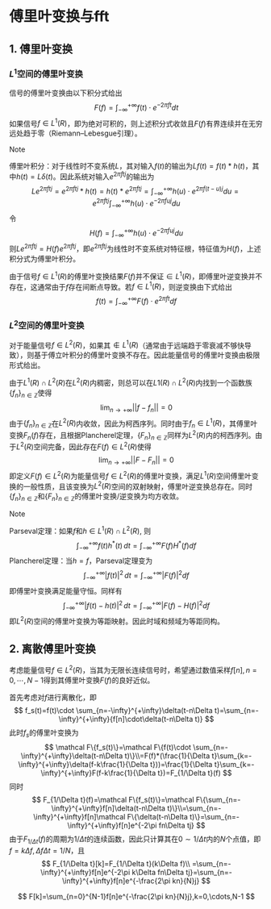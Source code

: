 # 傅里叶变换与fft

## 1. 傅里叶变换

### $L^1$空间的傅里叶变换

信号的傅里叶变换由以下积分式给出
$$
F(f)=\int_{-\infty}^{+\infty}{f(t)\cdot e^{-2\pi ft}dt}
$$
如果信号$f\in L^1(R)$，即为绝对可积的，则上述积分式收敛且$F(f)$有界连续并在无穷远处趋于零（Riemann–Lebesgue引理）。

> [!NOTE]
>
> 傅里叶积分：对于线性时不变系统$L$，其对输入$f(t)$的输出为$Lf(t)=f(t)*h(t)$，其中$h(t)=L\delta(t)$。因此系统对输入$e^{2\pi ftj}$的输出为
> $$
> Le^{2\pi ftj}=e^{2\pi ftj}*h(t)=h(t)*e^{2\pi ftj}=\int_{-\infty}^{+\infty}{h(u)\cdot e^{2\pi f(t-u)j}du}=e^{2\pi ftj}\int_{-\infty}^{+\infty}{h(u)\cdot e^{-2\pi fuj}du}
> $$
> 令
> $$
> H(f)=\int_{-\infty}^{+\infty}{h(u)\cdot e^{-2\pi fuj}du}
> $$
> 则$Le^{2\pi ftj}=H(f)e^{2\pi ftj}$，即$e^{2\pi ftj}$为线性时不变系统对特征根，特征值为$H(f)$，上述积分式为傅里叶积分。

由于信号$f\in L^1(R)$的傅里叶变换结果$F(f)$并不保证$\in L^1(R)$，即傅里叶逆变换并不存在，这通常由于$f$存在间断点导致。若$f\in L^1(R)$，则逆变换由下式给出
$$
f(t)=\int_{-\infty}^{+\infty}{F(f)\cdot e^{2\pi ft}df}
$$

### $L^2$空间的傅里叶变换

对于能量信号$f\in L^2(R)$，如果其$\notin L^1(R)$（通常由于远端趋于零衰减不够快导致），则基于傅立叶积分的傅里叶变换不存在。因此能量信号的傅里叶变换由极限形式给出。

由于$L^1(R)\cap L^2(R)$在$L^2(R)$内稠密，则总可以在$L1(R)\cap L^2(R)$内找到一个函数族$\{f_n\}_{n\in\mathbb{Z} }$使得
$$
\lim_{n\to+\infty}{||f-f_n||}=0
$$
由于$\{f_n\}_{n\in\mathbb{Z} }$在$L^2(R)$内收敛，因此为柯西序列。同时由于$f_n\in L^1(R)$，其傅里叶变换$F_n(f)$存在，且根据Plancherel定理，$\{F_n\}_{n\in\mathbb{Z} }$同样为$L^2(R)$内的柯西序列。由于$L^2(R)$空间完备，因此存在$F(f)\in L^2(R)$使得
$$
\lim_{n\to+\infty}{||F-F_n||}=0
$$
即定义$F(f)\in L^2(R)$为能量信号$f\in L^2(R)$的傅里叶变换，满足$L^1(R)$空间傅里叶变换的一般性质，且该变换为$L^2(R)$空间的双射映射，傅里叶逆变换总存在。同时$\{f_n\}_{n\in\mathbb{Z} }$和$\{F_n\}_{n\in\mathbb{Z} }$的傅里叶变换/逆变换为均方收敛。

> [!NOTE]
>
> Parseval定理：如果$f$和$h$$\in {L}^1({R}) \cap {L}^2({R})$, 则
> $$
> \int_{-\infty}^{+\infty} f(t) h^*(t) \, dt =  \int_{-\infty}^{+\infty} F(f) H^*(f)df
> $$
> Plancherel定理：当$h=f$，Parseval定理变为
> $$
> \int_{-\infty}^{+\infty} |f(t)|^2\, dt =  \int_{-\infty}^{+\infty} |F(f)|^2df
> $$
> 即傅里叶变换满足能量守恒。同样有
> $$
> \int_{-\infty}^{+\infty} |f(t)-h(t)|^2\, dt =  \int_{-\infty}^{+\infty} |F(f)-H(f)|^2df
> $$
> 即$L^2(R)$空间的傅里叶变换为等距映射。因此时域和频域为等距同构。

## 2. 离散傅里叶变换

考虑能量信号$f\in L^2(R)$，当其为无限长连续信号时，希望通过数值采样$f[n],n=0,\cdots,N-1$得到其傅里叶变换$F(f)$的良好近似。

首先考虑对$f$进行离散化，即
$$
f_s(t)=f(t)\cdot \sum_{n=-\infty}^{+\infty}\delta(t-n\Delta t)=\sum_{n=-\infty}^{+\infty}{f[n]\cdot\delta(t-n\Delta t)}
$$
此时$f_s$的傅里叶变换为
$$
\mathcal F\{f_s(t)\}=\mathcal F\{f(t)\cdot \sum_{n=-\infty}^{+\infty}\delta(t-n\Delta t)\}\\=F(f)*(\frac{1}{\Delta t}\sum_{k=-\infty}^{+\infty}\delta(f-k\frac{1}{\Delta t}))=\frac{1}{\Delta t}\sum_{k=-\infty}^{+\infty}F(f-k\frac{1}{\Delta t})=F_{1/\Delta t}(f)
$$
同时
$$
F_{1/\Delta t}(f)=\mathcal F\{f_s(t)\}=\mathcal F\{\sum_{n=-\infty}^{+\infty}f[n]\delta(t-n\Delta t)\}\\=\sum_{n=-\infty}^{+\infty}f[n]\mathcal F\{\delta(t-n\Delta t)\}=\sum_{n=-\infty}^{+\infty}f[n]e^{-2\pi fn\Delta tj}
$$
由于$F_{1/\Delta t}(f)$的周期为$1/\Delta t$的连续函数，因此只计算其在$0\sim 1/\Delta t$内的$N$个点值，即$f=k\Delta f,\Delta f\Delta t=1/N$，且
$$
F_{1/\Delta t}[k]=F_{1/\Delta t}(k\Delta f)\\
=\sum_{n=-\infty}^{+\infty}f[n]e^{-2\pi k\Delta fn\Delta tj}=\sum_{n=-\infty}^{+\infty}f[n]e^{-\frac{2\pi kn}{N}j}
$$

$$
F[k]=\sum_{n=0}^{N-1}f[n]e^{-\frac{2\pi kn}{N}j},k=0,\cdots,N-1
$$
